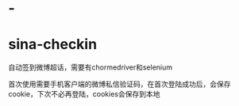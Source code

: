 # -
# sina-checkin
自动签到微博超话，需要有chormedriver和selenium

首次使用需要手机客户端的微博私信验证码，在首次登陆成功后，会保存cookie，下次不必再登陆，cookies会保存到本地
